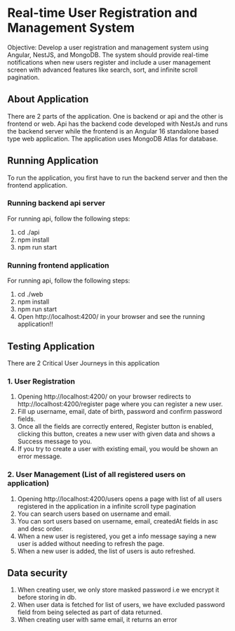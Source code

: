 # Real-time User Registration and Management System

Objective: Develop a user registration and management system using Angular, NestJS, and MongoDB. The system should provide real-time notifications when new users register and include a user management screen with advanced features like search, sort, and infinite scroll pagination.


## About Application

There are 2 parts of the application. One is backend or api and the other is frontend or web. Api has the backend code developed with NestJs and runs the backend server while the frontend is an Angular 16 standalone based type web application. The application uses MongoDB Atlas for database.


## Running Application

To run the application, you first have to run the backend server and then the frontend application. 

### Running backend api server

For running api, follow the following steps:

1. cd ./api
2. npm install
3. npm run start

### Running frontend application

For running api, follow the following steps:

1. cd ./web
2. npm install
3. npm run start
4. Open http://localhost:4200/ in your browser and see the running application!!

## Testing Application

There are 2 Critical User Journeys in this application

### 1. User Registration

1. Opening http://localhost:4200/ on your browser redirects to http://localhost:4200/register page where you can register a new user.
2. Fill up username, email, date of birth, password and confirm password fields.
3. Once all the fields are correctly entered, Register button is enabled, clicking this button, creates a new user with given data and shows a Success message to you.
4. If you try to create a user with existing email, you would be shown an error message.


### 2. User Management (List of all registered users on application)

1. Opening http://localhost:4200/users opens a page with list of all users registered in the application in a infinite scroll type pagination
2. You can search users based on username and email.
3. You can sort users based on username, email, createdAt fields in asc and desc order.
4. When a new user is registered, you get a info message saying a new user is added without needing to refresh the page.
5. When a new user is added, the list of users is auto refreshed.

## Data security

1. When creating user, we only store masked password i.e we encrypt it before storing in db.
2. When user data is fetched for list of users, we have excluded password field from being selected as part of data returned.
3. When creating user with same email, it returns an error
